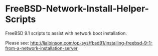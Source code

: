 FreeBSD-Network-Install-Helper-Scripts
======================================

FreeBSD 9.1 scripts to assist with network boot installation.

Please see: http://ljalbinson.com/op-sys/fbsd91/installing-freebsd-9-1-from-a-network-installation-server
